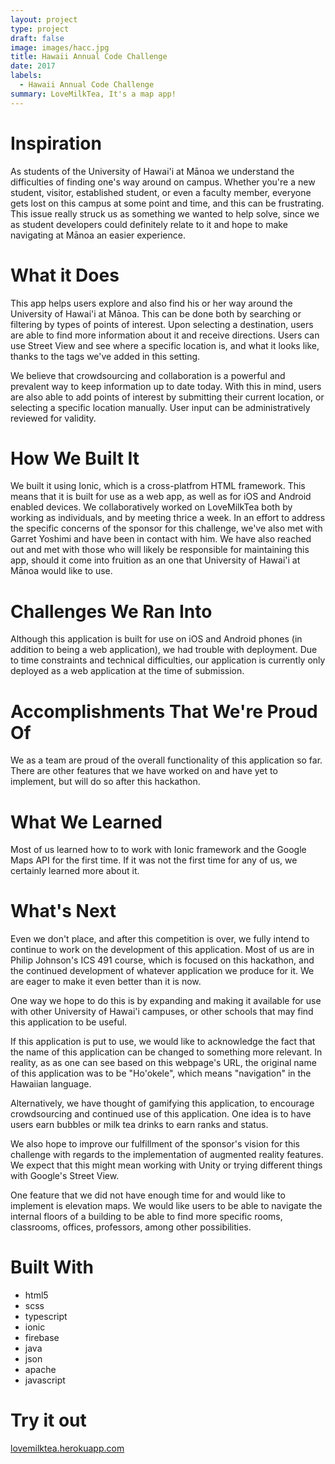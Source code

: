 ```yaml
---
layout: project
type: project
draft: false
image: images/hacc.jpg
title: Hawaii Annual Code Challenge
date: 2017
labels:
  - Hawaii Annual Code Challenge
summary: LoveMilkTea, It's a map app!
---
```


<center>
  <div class="ui embed" data-source="youtube" data-id="wLuSS2579hc" >
	</div>

</center>

# Inspiration
As students of the University of Hawai'i at Mānoa we understand the difficulties of finding one's way around on campus. Whether you're a new student, visitor, established student, or even a faculty member, everyone gets lost on this campus at some point and time, and this can be frustrating. This issue really struck us as something we wanted to help solve, since we as student developers could definitely relate to it and hope to make navigating at Mānoa an easier experience.

# What it Does
This app helps users explore and also find his or her way around the University of Hawai'i at Mānoa. This can be done both by searching or filtering by types of points of interest. Upon selecting a destination, users are able to find more information about it and receive directions. Users can use Street View and see where a specific location is, and what it looks like, thanks to the tags we've added in this setting.

We believe that crowdsourcing and collaboration is a powerful and prevalent way to keep information up to date today. With this in mind, users are also able to add points of interest by submitting their current location, or selecting a specific location manually. User input can be administratively reviewed for validity.

# How We Built It
We built it using Ionic, which is a cross-platfrom HTML framework. This means that it is built for use as a web app, as well as for iOS and Android enabled devices. We collaboratively worked on LoveMilkTea both by working as individuals, and by meeting thrice a week. In an effort to address the specific concerns of the sponsor for this challenge, we've also met with Garret Yoshimi and have been in contact with him. We have also reached out and met with those who will likely be responsible for maintaining this app, should it come into fruition as an one that University of Hawai'i at Mānoa would like to use.

# Challenges We Ran Into
Although this application is built for use on iOS and Android phones (in addition to being a web application), we had trouble with deployment. Due to time constraints and technical difficulties, our application is currently only deployed as a web application at the time of submission.

# Accomplishments That We're Proud Of
We as a team are proud of the overall functionality of this application so far. There are other features that we have worked on and have yet to implement, but will do so after this hackathon.

# What We Learned
Most of us learned how to to work with Ionic framework and the Google Maps API for the first time. If it was not the first time for any of us, we certainly learned more about it.

# What's Next
Even we don't place, and after this competition is over, we fully intend to continue to work on the development of this application. Most of us are in Philip Johnson's ICS 491 course, which is focused on this hackathon, and the continued development of whatever application we produce for it. We are eager to make it even better than it is now.

One way we hope to do this is by expanding and making it available for use with other University of Hawai'i campuses, or other schools that may find this application to be useful.

If this application is put to use, we would like to acknowledge the fact that the name of this application can be changed to something more relevant. In reality, as as one can see based on this webpage's URL, the original name of this application was to be "Ho'okele", which means "navigation" in the Hawaiian language.

Alternatively, we have thought of gamifying this application, to encourage crowdsourcing and continued use of this application. One idea is to have users earn bubbles or milk tea drinks to earn ranks and status.

We also hope to improve our fulfillment of the sponsor's vision for this challenge with regards to the implementation of augmented reality features. We expect that this might mean working with Unity or trying different things with Google's Street View.

One feature that we did not have enough time for and would like to implement is elevation maps. We would like users to be able to navigate the internal floors of a building to be able to find more specific rooms, classrooms, offices, professors, among other possibilities.

# Built With
- html5
- scss
- typescript
- ionic
- firebase
- java
- json
- apache
- javascript

# Try it out
[lovemilktea.herokuapp.com](https://lovemilktea.herokuapp.com/)
